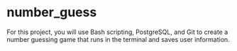 # number_guess
 For this project, you will use Bash scripting, PostgreSQL, and Git to create a number guessing game that runs in the terminal and saves user information.
